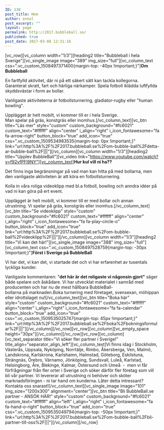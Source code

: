 ```yaml
---
ID: 130
post_title: Hem
author: ennol
post_excerpt: ""
layout: page
permalink: http://2017.bubbleball.se/
published: true
post_date: 2017-03-08 12:31:16
---
```

[vc_row][vc_column width="1/3"][heading2 title="Bubbleball i hela Sverige"][vc_single_image image="389" img_size="full"][vc_column_text css=".vc_custom_1508497371400{margin-top: -40px !important;}"]<b>Om Bubbleball</b>

En fartfylld aktivitet, där ni på ett säkert sätt kan tackla kollegorna. Garanterat skratt, fart och härliga närkamper. Spela fotboll iklädda luftfyllda skyddsvästar i form av bollar.

Vanligaste aktiviteterna är fotbollsturnering, gladiator-rugby eller "human bowling".

Upplägget är helt mobilt, vi kommer till er i hela Sverige. Man spelar på gräs, konstgräs eller inomhus.[/vc_column_text][vc_btn title="Läs mer" style="custom" custom_background="#fc6021" custom_text="#ffffff" align="center" i_align="right" i_icon_fontawesome="fa fa-arrow-right" button_block="true" add_icon="true" css=".vc_custom_1509534983535{margin-top: 0px !important;}" link="url:http%3A%2F%2F2017.bubbleball.se%2Fom-bubble-ball%2Fdetta-ar-bubble-ball%2F|||"][/vc_column][vc_column width="1/3"][heading2 title="Upplev BubbleBall"][vc_video link="https://www.youtube.com/watch?v=f92yfPFl9NY"][vc_column_text]<b>Hur kul vill ni ha??</b>

Det finns inga begränsningar på vad man kan hitta på med bollarna, men den vanligaste aktiviteten är att köra en fotbollsturnering.

Kolla in våra roliga videoklipp med bl.a fotboll, bowling och anndra idéer på vad ni kan göra på ert event.

Upplägget är helt mobilt, vi kommer till er med bollar och annan utrustning. Vi spelar på gräs, konstgräs eller inomhus.[/vc_column_text][vc_btn title="Se videoklipp" style="custom" custom_background="#fc6021" custom_text="#ffffff" align="center" i_align="right" i_icon_fontawesome="fa fa-play-circle-o" button_block="true" add_icon="true" link="url:http%3A%2F%2F2017.bubbleball.se%2Fom-bubble-ball%2Fvideoklipp%2F|||"][/vc_column][vc_column width="1/3"][heading2 title="Vi kan det här!"][vc_single_image image="388" img_size="full"][vc_column_text css=".vc_custom_1508497528759{margin-top: -30px !important;}"]<strong>Först i Sverige på BubbleBall</strong>

Vi har det, vi kan det, vi startade det och vi har erfarenhet av tusentals lyckliga kunder.

Vanligaste kommentaren: "<strong>det här är det roligaste vi någonsin gjort"</strong> säger både spelare och åskådare. Vi har utvecklat materialet i samråd med producenten och har nu de mest hållbara BubbleBall-bollarna på marknaden.Boka turnering med företaget, svensexan, möhippan eller idrottslaget nu![/vc_column_text][vc_btn title="Boka här" style="custom" custom_background="#fc6021" custom_text="#ffffff" align="center" i_align="right" i_icon_fontawesome="fa fa-calendar" button_block="true" add_icon="true" css=".vc_custom_1509535025747{margin-top: 45px !important;}" link="url:http%3A%2F%2F2017.bubbleball.se%2Fboka%2Fbokningsformular%2F|||"][/vc_column][/vc_row][vc_row][vc_column][vc_empty_space height="30px"][/vc_column][/vc_row][vc_row][vc_column][vc_text_separator title="Vi söker fler partner i Sverige!" title_align="separator_align_left"][vc_column_text]Vi finns idag i Stockholm, Västerås, Uppsala, Nyköping, Norrtälje, Rimbo, Åkersberga, Ven, Malmö, Landskrona, Karlskrona, Karlshamn, Halmstad, Göteborg, Eskilstuna, Strängnäs, Örebro, Värnamo, Jönköping, Sundsvall, Luleå, Karlstad, Helsingborg, Åre, Blekinge, Kalmar, Östersund och Umeå  -  men vi får förfrågningar från fler orter i Sverige och söker därför fler företag som vill bli vår partner. Vi levererar all utrustning ni behöver och sköter marknadsföringen - ni tar hand om kunderna. Låter detta intressant? Kontakta oss snarast![/vc_column_text][vc_single_image image="101" img_size="1200x300" alignment="center"][vc_btn title="Bli BubbleBall.se partner - ANSÖK HÄR!" style="custom" custom_background="#fc6021" custom_text="#ffffff" align="left" i_align="right" i_icon_fontawesome="fa fa-hand-o-right" button_block="true" add_icon="true" css=".vc_custom_1509535049794{margin-top: -50px !important;}" link="url:http%3A%2F%2F2017.bubbleball.se%2Fom-bubble-ball%2Fbli-partner-till-oss%2F|||"][/vc_column][/vc_row]
